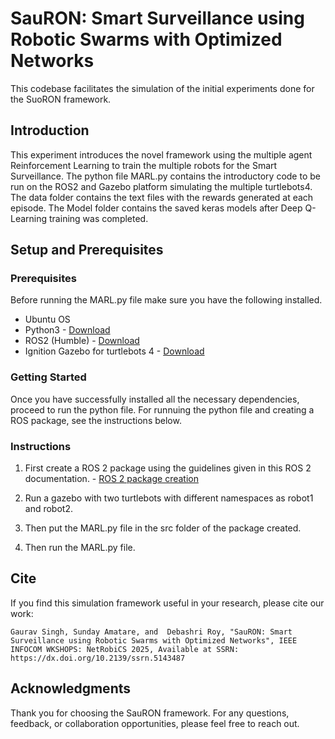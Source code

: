 # SauRON: Smart Surveillance using Robotic Swarms with Optimized Networks

This codebase facilitates the simulation of the initial experiments done for the SuoRON framework.

## Introduction

This experiment introduces the novel framework using the multiple agent Reinforcement Learning to train the multiple robots for the Smart Surveillance. The python file MARL.py contains the introductory code to be run on the ROS2 and Gazebo platform simulating the multiple turtlebots4. The data folder contains the text files with the rewards generated at each episode. The Model folder contains the saved keras models after Deep Q-Learning training was completed.

## Setup and Prerequisites

### Prerequisites

Before running the MARL.py file make sure you have the following installed.

- Ubuntu OS
- Python3 - [Download](https://www.python.org/downloads/)
- ROS2 (Humble) - [Download](https://docs.ros.org/en/humble/Installation/Ubuntu-Install-Debs.html)
- Ignition Gazebo for turtlebots 4 - [Download](https://turtlebot.github.io/turtlebot4-user-manual/software/turtlebot4_simulator.html)

### Getting Started

Once you have successfully installed all the necessary dependencies, proceed to run the python file. For runnuing the python file and creating a ROS package, see the instructions below.

### Instructions

1. First create a ROS 2 package using the guidelines given in this ROS 2 documentation. - [ROS 2 package creation](https://docs.ros.org/en/humble/Tutorials/Beginner-Client-Libraries/Creating-Your-First-ROS2-Package.html)

2. Run a gazebo with two turtlebots with different namespaces as robot1 and robot2.

3. Then put the MARL.py file in the src folder of the package created.

4. Then run the MARL.py file.

## Cite

If you find this simulation framework useful in your research, please cite our work:

```Gaurav Singh, Sunday Amatare, and  Debashri Roy, "SauRON: Smart Surveillance using Robotic Swarms with Optimized Networks", IEEE INFOCOM WKSHOPS: NetRobiCS 2025, Available at SSRN: https://dx.doi.org/10.2139/ssrn.5143487```

## Acknowledgments

Thank you for choosing the SauRON framework. For any questions, feedback, or collaboration opportunities, please feel free to reach out.
